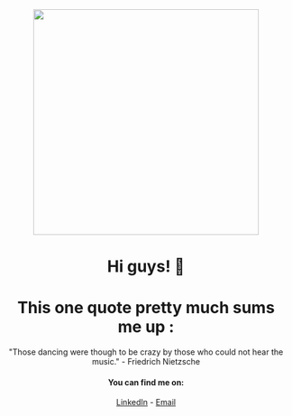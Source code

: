 
<div align="center">
  <img src="http://vibekebertelsen.tumblr.com/post/145165899360/vibeke-bertelsen-udart-dafalg%C3%A4nger-2016" width="400px" />
  <br>
  
  # Hi guys! 👋  <br>
  
  # This one quote pretty much sums me up : <br>
  "Those dancing were though to be crazy by those who could not hear the music." - Friedrich Nietzsche
  <br>
  

  #### You can find me on:
  [LinkedIn](https://www.linkedin.com/in/inavamsi) - [Email](mailto:inav65@gmail.com)
  <br>
  <br>
  <br>
  <br>
</div>
